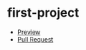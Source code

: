 # first-project
- [Preview](https://denys-danyliuk.github.io/your-repo/)
- [Pull Request](https://github.com/denys-danyliuk/first-project/pull/1/files)
